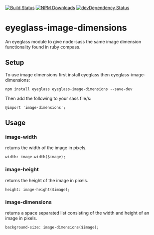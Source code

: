 [![Build Status](https://travis-ci.org/jackw/eyeglass-image-dimensions.svg?branch=master)](https://travis-ci.org/jackw/eyeglass-image-dimensions)
[![NPM Downloads](https://img.shields.io/npm/dm/eyeglass-image-dimensions.svg)](http://npm-stat.com/charts.html?package=eyeglass-image-dimensions&author=&from=&to=)
[![devDependency Status](https://david-dm.org/jackw/eyeglass-image-dimensions/dev-status.svg)](https://david-dm.org/jackw/eyeglass-image-dimensions#info=devDependencies)
# eyeglass-image-dimensions
An eyeglass module to give node-sass the same image dimension functionality found in ruby compass.

## Setup

To use image dimensions first install eyeglass then eyeglass-image-dimensions:


	npm install eyeglass eyeglass-image-dimensions --save-dev


Then add the following to your sass file/s:

```
@import 'image-dimensions';
```

## Usage

### image-width
returns the width of the image in pixels.

```
width: image-width($image);
```

### image-height
returns the height of the image in pixels.

```
height: image-height($image);
```


### image-dimensions
returns a space separated list consisting of the width and height of an image in pixels.

```
background-size: image-dimensions($image);
```
